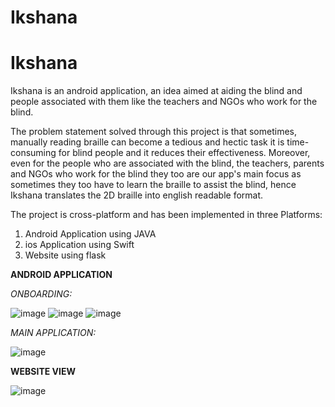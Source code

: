 # Ikshana
# Ikshana

Ikshana is an android application, an idea aimed at aiding the blind and people associated with them like the teachers and NGOs who work for the blind.

The problem statement solved through this project is that sometimes, manually reading braille can become a tedious and hectic task it is  time-consuming for blind people and it reduces their effectiveness. Moreover, even for the people who are associated with the blind, the teachers, parents and NGOs who work for the blind they too are our app's main focus as sometimes they too have to learn the braille to assist the blind, hence Ikshana translates the 2D braille into english readable format. 

The project is cross-platform and has been implemented in three Platforms:
1. Android Application using JAVA
2. ios Application using Swift 
3. Website using flask 

**ANDROID APPLICATION**

_ONBOARDING:_

![image](https://user-images.githubusercontent.com/74906694/140896054-83a7e9a0-1c0d-4b32-8dab-fca850b5833e.png)
![image](https://user-images.githubusercontent.com/74906694/140896072-3c59037b-0008-43bf-a35a-e45e0f6e46bf.png)
![image](https://user-images.githubusercontent.com/74906694/140896089-a4f9c7f6-90d8-4a8d-836d-1f4a54450c31.png)


_MAIN APPLICATION:_


![image](https://user-images.githubusercontent.com/74906694/140895777-a11db2ba-2770-4dfd-917e-e2b2432abef8.png)


**WEBSITE VIEW**

![image](https://user-images.githubusercontent.com/74906694/140896347-6638a8a5-8ec0-467c-93bb-a281ec44ba95.png)

